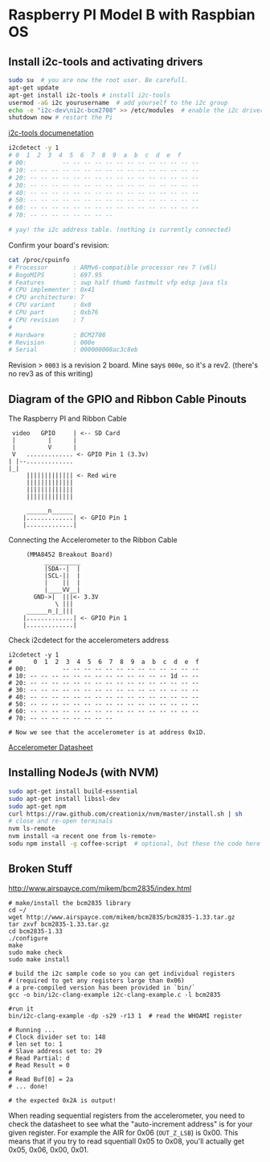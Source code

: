 # Raspberry PI Model B with Raspbian OS

## Install i2c-tools and activating drivers
```bash
sudo su  # you are now the root user. Be carefull.
apt-get update
apt-get install i2c-tools # install i2c-tools
usermod -aG i2c yourusername  # add yourself to the i2c group
echo -e "i2c-dev\ni2c-bcm2708" >> /etc/modules  # enable the i2c drivers
shutdown now # restart the Pi
```
[i2c-tools documenetation](http://www.lm-sensors.org/wiki/i2cToolsDocumentation)

```bash
i2cdetect -y 1
# 0  1  2  3  4  5  6  7  8  9  a  b  c  d  e  f
# 00:          -- -- -- -- -- -- -- -- -- -- -- -- --
# 10: -- -- -- -- -- -- -- -- -- -- -- -- -- -- -- --
# 20: -- -- -- -- -- -- -- -- -- -- -- -- -- -- -- --
# 30: -- -- -- -- -- -- -- -- -- -- -- -- -- -- -- --
# 40: -- -- -- -- -- -- -- -- -- -- -- -- -- -- -- --
# 50: -- -- -- -- -- -- -- -- -- -- -- -- -- -- -- --
# 60: -- -- -- -- -- -- -- -- -- -- -- -- -- -- -- --
# 70: -- -- -- -- -- -- -- --

# yay! the i2c address table. (nothing is currently connected)
```

Confirm your board's revision:
```bash
cat /proc/cpuinfo
# Processor       : ARMv6-compatible processor rev 7 (v6l)
# BogoMIPS        : 697.95
# Features        : swp half thumb fastmult vfp edsp java tls
# CPU implementer : 0x41
# CPU architecture: 7
# CPU variant     : 0x0
# CPU part        : 0xb76
# CPU revision    : 7
#
# Hardware        : BCM2708
# Revision        : 000e
# Serial          : 000000008ac3c8eb
```
Revision > `0003` is a revision 2 board.  Mine says `000e`, so it's a rev2.  (there's no rev3 as of this writing)

## Diagram of the GPIO and Ribbon Cable Pinouts
The Raspberry PI and Ribbon Cable
```
 video   GPIO     | <-- SD Card
 |         |      |
 |         V      |
 V   ............. <- GPIO Pin 1 (3.3v)
| |--.............
|_|
     ||||||||||||| <- Red wire
     |||||||||||||
     |||||||||||||
     |||||||||||||

     ______n______
    |.............| <- GPIO Pin 1
    |.............|
```

Connecting the Accelerometer to the Ribbon Cable
```
     (MMA8452 Breakout Board)
          __________
          |SDA--|  |
          |SCL-||  |
          |    ||  |
          |____VV__|
       GND->|  |||<- 3.3V
             \ |||
     ______n_|_|||
    |.............| <- GPIO Pin 1
    |.............|
```

Check i2cdetect for the accelerometers address
```
i2cdetect -y 1
#      0  1  2  3  4  5  6  7  8  9  a  b  c  d  e  f
# 00:          -- -- -- -- -- -- -- -- -- -- -- -- --
# 10: -- -- -- -- -- -- -- -- -- -- -- -- -- 1d -- --
# 20: -- -- -- -- -- -- -- -- -- -- -- -- -- -- -- --
# 30: -- -- -- -- -- -- -- -- -- -- -- -- -- -- -- --
# 40: -- -- -- -- -- -- -- -- -- -- -- -- -- -- -- --
# 50: -- -- -- -- -- -- -- -- -- -- -- -- -- -- -- --
# 60: -- -- -- -- -- -- -- -- -- -- -- -- -- -- -- --
# 70: -- -- -- -- -- -- -- --

# Now we see that the accelerometer is at address 0x1D.
```
[Accelerometer Datasheet](http://www.freescale.com/files/sensors/doc/data_sheet/MMA8452Q.pdf)


## Installing NodeJs (with NVM)
```bash
sudo apt-get install build-essential
sudo apt-get install libssl-dev
sudo apt-get npm
curl https://raw.github.com/creationix/nvm/master/install.sh | sh
# close and re-open terminals
nvm ls-remote
nvm install <a recent one from ls-remote>
sodu npm install -g coffee-script  # optional, but these the code here is coffeescript
```

## Broken Stuff
http://www.airspayce.com/mikem/bcm2835/index.html
```
# make/install the bcm2835 library
cd ~/
wget http://www.airspayce.com/mikem/bcm2835/bcm2835-1.33.tar.gz
tar zxvf bcm2835-1.33.tar.gz
cd bcm2835-1.33
./configure
make
sudo make check
sudo make install

# build the i2c sample code so you can get individual registers
# (required to get any registers large than 0x06)
# a pre-compiled version has been provided in `bin/`
gcc -o bin/i2c-clang-example i2c-clang-example.c -l bcm2835

#run it
bin/i2c-clang-example -dp -s29 -r13 1  # read the WHOAMI register

# Running ...
# Clock divider set to: 148
# len set to: 1
# Slave address set to: 29
# Read Partial: d
# Read Result = 0
#
# Read Buf[0] = 2a
# ... done!

# the expected 0x2A is output!
```

When reading sequential registers from the accelerometer, you need to check the datasheet to see what the "auto-increment address" is for your given register.  For example the AIR for 0x06 (`OUT_Z_LSB`) is 0x00.  This means that if you try to read squentiall 0x05 to 0x08, you'll actually get 0x05, 0x06, 0x00, 0x01.
